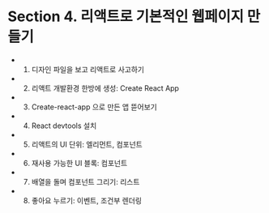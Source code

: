 # Section 4. 리액트로 기본적인 웹페이지 만들기

- 1. 디자인 파일을 보고 리액트로 사고하기
- 2. 리액트 개발환경 한방에 생성: Create React App
- 3. Create-react-app 으로 만든 앱 뜯어보기
- 4. React devtools 설치
- 5. 리액트의 UI 단위: 엘리먼트, 컴포넌트
- 6. 재사용 가능한 UI 블록: 컴포넌트
- 7. 배열을 돌며 컴포넌트 그리기: 리스트
- 8. 좋아요 누르기: 이벤트, 조건부 렌더링
